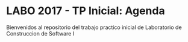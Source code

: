 # LABO 2017 - TP Inicial: Agenda

Bienvenidos al repositorio del trabajo practico inicial de Laboratorio de Construccion de Software I